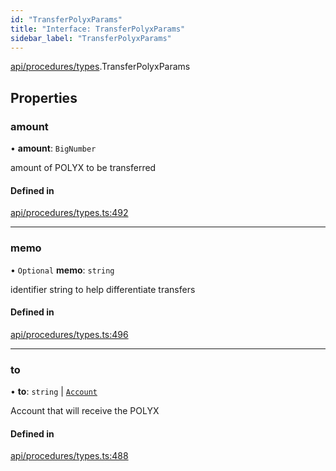 ```yaml
---
id: "TransferPolyxParams"
title: "Interface: TransferPolyxParams"
sidebar_label: "TransferPolyxParams"
---
```


[api/procedures/types](../../../../../modules/API/Procedures/Types/Types.md).TransferPolyxParams

## Properties

### amount

• **amount**: `BigNumber`

amount of POLYX to be transferred

#### Defined in

[api/procedures/types.ts:492](https://github.com/PolymeshAssociation/polymesh-sdk/blob/720afb69c/src/api/procedures/types.ts#L492)

___

### memo

• `Optional` **memo**: `string`

identifier string to help differentiate transfers

#### Defined in

[api/procedures/types.ts:496](https://github.com/PolymeshAssociation/polymesh-sdk/blob/720afb69c/src/api/procedures/types.ts#L496)

___

### to

• **to**: `string` \| [`Account`](../../../../../classes/API/Entities/Account/Account.md)

Account that will receive the POLYX

#### Defined in

[api/procedures/types.ts:488](https://github.com/PolymeshAssociation/polymesh-sdk/blob/720afb69c/src/api/procedures/types.ts#L488)
